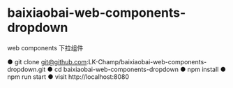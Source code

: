 # baixiaobai-web-components-dropdown
web components 下拉组件

● git clone git@github.com:LK-Champ/baixiaobai-web-components-dropdown.git
● cd baixiaobai-web-components-dropdown
● npm install
● npm  run start
● visit http://localhost:8080	